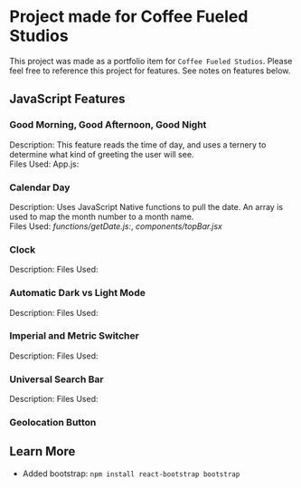 # Project made for Coffee Fueled Studios
This project was made as a portfolio item for `Coffee Fueled Studios`. Please feel free
to reference this project for features. See notes on features below.

## JavaScript Features
### Good Morning, Good Afternoon, Good Night
Description: This feature reads the time of day, and uses a ternery to determine what 
kind of greeting the user will see. <br>
Files Used: App.js:   <br>
### Calendar Day
Description: Uses JavaScript Native functions to pull the date. An array is used to map
the month number to a month name. <br>
Files Used: <em>functions/getDate.js:</em>, <em>components/topBar.jsx</em> 
### Clock
Description:
Files Used:
### Automatic Dark vs Light Mode
Description:
Files Used:
### Imperial and Metric Switcher
Description:
Files Used:
### Universal Search Bar
Description:
Files Used:
### Geolocation Button

## Learn More
- Added bootstrap: `npm install react-bootstrap bootstrap` 